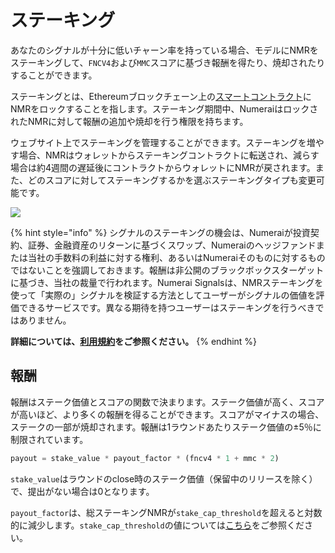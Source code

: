 # ステーキング

あなたのシグナルが十分に低いチャーン率を持っている場合、モデルにNMRをステーキングして、`FNCV4`および`MMC`スコアに基づき報酬を得たり、焼却されたりすることができます。

ステーキングとは、Ethereumブロックチェーン上の[スマートコントラクト](https://github.com/numerai/tournament-contracts)にNMRをロックすることを指します。ステーキング期間中、NumeraiはロックされたNMRに対して報酬の追加や焼却を行う権限を持ちます。

ウェブサイト上でステーキングを管理することができます。ステーキングを増やす場合、NMRはウォレットからステーキングコントラクトに転送され、減らす場合は約4週間の遅延後にコントラクトからウォレットにNMRが戻されます。また、どのスコアに対してステーキングするかを選ぶステーキングタイプも変更可能です。

![](https://docs.numer.ai/\~gitbook/image?url=https:%2F%2Fgblobscdn.gitbook.com%2Fassets%252F-LmGruQ\_-ZYj9XMQUd5x%252F-MTwWeGztnW6NaH6Sd\_A%252F-MTxK8xvV36McXIClWAt%252Fimage.png%3Falt=media%26token=aea91c60-7079-439b-bbd6-f64e9d8c26d7\&width=768\&dpr=4\&quality=100\&sign=c26f0dc43daabd09b8834fe5fa0d22f7e105ca7c1b17f4fb0c4b1aa5c8ff0b2e)

{% hint style="info" %}
シグナルのステーキングの機会は、Numeraiが投資契約、証券、金融資産のリターンに基づくスワップ、Numeraiのヘッジファンドまたは当社の手数料の利益に対する権利、あるいはNumeraiそのものに対するものではないことを強調しておきます。報酬は非公開のブラックボックスターゲットに基づき、当社の裁量で行われます。Numerai Signalsは、NMRステーキングを使って「実際の」シグナルを検証する方法としてユーザーがシグナルの価値を評価できるサービスです。異なる期待を持つユーザーはステーキングを行うべきではありません。

**詳細については、[利用規約](https://numer.ai/terms)をご参照ください。**
{% endhint %}

## 報酬

報酬はステーク価値とスコアの関数で決まります。ステーク価値が高く、スコアが高いほど、より多くの報酬を得ることができます。スコアがマイナスの場合、ステークの一部が焼却されます。報酬は1ラウンドあたりステーク価値の±5％に制限されています。

```python
payout = stake_value * payout_factor * (fncv4 * 1 + mmc * 2)
```

`stake_value`はラウンドのclose時のステーク価値（保留中のリリースを除く）で、提出がない場合は0となります。

`payout_factor`は、総ステーキングNMRが`stake_cap_threshold`を超えると対数的に減少します。`stake_cap_threshold`の値については[こちら](../numerai-tournament/staking.md#the-payout-factor)をご参照ください。
